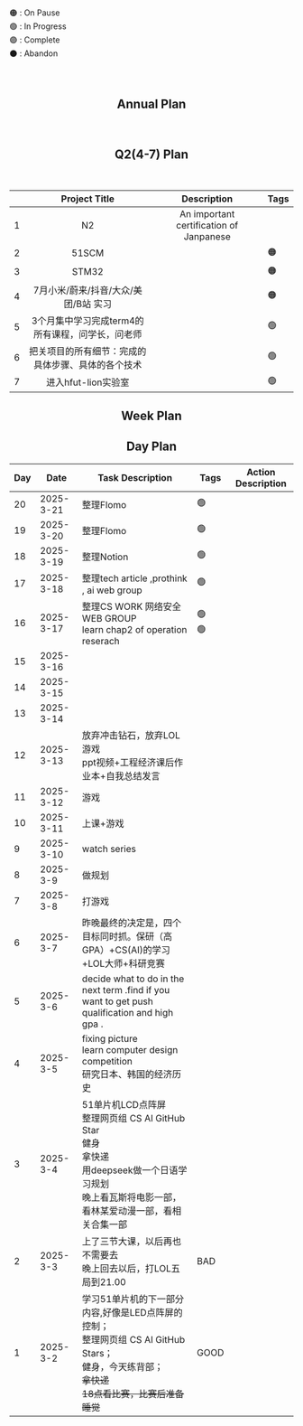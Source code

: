 🟠 : On Pause <br>
🟢 : In Progress <br>
🟣 : Complete <br>
⚫ : Abandon <br>
<br/><br/>
## <center>   Annual Plan

<br>

## <center>  Q2(4-7)   Plan
<br>

|  |Project Title        | Description                      | Tags|
|---|:----------------------:|:---------------------------------------------:|----------|
| 1 | N2 | An important certification of Janpanese|  |  |🟢|
| 2 | 51SCM||  🟠|
| 3 | STM32||🟠|
|4| 7月小米/蔚来/抖音/大众/美团/B站 实习| |🟠|
|5| 3个月集中学习完成term4的所有课程，问学长，问老师 ||🟢|
|6| 把关项目的所有细节：完成的具体步骤、具体的各个技术||🟢|
|7|进入hfut-lion实验室||🟢|





## <center>  Week Plan


## <center>  Day Plan

| Day   | Date      | Task Description   |  Tags | Action Description|
|-------|-----------|---------------------|--------|----|
|20|2025-3-21|整理Flomo|🟢|
|19|2025-3-20|整理Flomo|🟢|
|18|2025-3-19|整理Notion|🟢|
|17|2025-3-18|整理tech article ,prothink , ai web group|🟢|
|16|2025-3-17|整理CS WORK 网络安全 WEB GROUP <br> learn chap2 of operation reserach|🟢<br>🟢|
|15|2025-3-16|
|14|2025-3-15|
|13|2025-3-14|
|12|2025-3-13|放弃冲击钻石，放弃LOL游戏 <br> ppt视频+工程经济课后作业本+自我总结发言|
|11|2025-3-12|游戏|
|10|2025-3-11|上课+游戏|
|9|2025-3-10| watch series|
|8|2025-3-9|做规划|
|7|2025-3-8| 打游戏|
|6|2025-3-7| 昨晚最终的决定是，四个目标同时抓。保研（高GPA）+CS(AI)的学习+LOL大师+科研竞赛|
|5|2025-3-6| decide what to do in the next term .find if you want to get push qualification and high gpa .|
|4|2025-3-5| fixing picture <br> learn computer design competition <br> 研究日本、韩国的经济历史|
|3|2025-3-4| 51单片机LCD点阵屏 <br> 整理网页组 CS AI GitHub Star <br>健身 <br>拿快递 <br> 用deepseek做一个日语学习规划 <br> 晚上看瓦斯将电影一部，看林某爱动漫一部，看相关合集一部
|2|2025-3-3|上了三节大课，以后再也不需要去 <br> 晚上回去以后，打LOL五局到21.00|BAD|
| 1     | 2025-3-2  | 学习51单片机的下一部分内容,好像是LED点阵屏的控制；<br>整理网页组 CS AI GitHub Stars；<br>健身，今天练背部；<br>~~拿快递~~<br>~~18点看比赛，比赛后准备睡觉~~  | GOOD |




